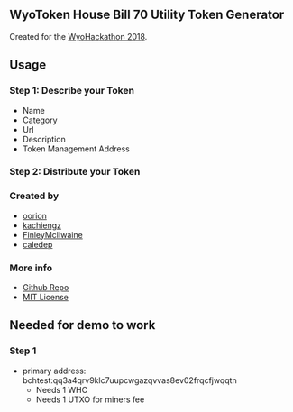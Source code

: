 ## WyoToken House Bill 70 Utility Token Generator

Created for the [WyoHackathon 2018](https://www.wyohackathon.io/).

## Usage

### Step 1: Describe your Token

* Name
* Category
* Url
* Description
* Token Management Address

### Step 2: Distribute your Token

### Created by

* [oorion](https://github.com/oorion)
* [kachiengz](https://github.com/kachiengz)
* [FinleyMcIlwaine](https://github.com/FinleyMcIlwaine)
* [caledep](https://github.com/caledep)

### More info

* [Github Repo](https://github.com/oorion/wyotoken)
* [MIT License](https://github.com/oorion/wyotoken/blob/master/LICENSE.md)

## Needed for demo to work

### Step 1

* primary address: bchtest:qq3a4qrv9klc7uupcwgazqvvas8ev02frqcfjwqqtn
  * Needs 1 WHC
  * Needs 1 UTXO for miners fee
